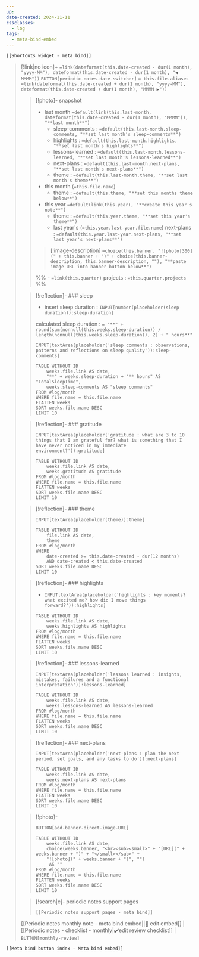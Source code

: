 ```yaml
---
up:
date-created: 2024-11-11
cssclasses:
  - log
tags:
  - meta-bind-embed
---
```


```meta-bind-embed
[[Shortcuts widget - meta bind]]
```

> [!link|no icon]+ `=link(dateformat(this.date-created - dur(1 month), "yyyy-MM"), dateformat(this.date-created - dur(1 month), "◀️ MMMM"))` `BUTTON[periodic-notes-date-switcher]` `= this.file.aliases` `=link(dateformat(this.date-created + dur(1 month), "yyyy-MM"), dateformat(this.date-created + dur(1 month), "MMMM ▶️"))`
> 
>> [!photo]- snapshot
>> 
>> - last month `=default(link(this.last-month, dateformat(this.date-created - dur(1 month), "MMMM")), "**last month**")` 
>>     - sleep-comments : `=default(this.last-month.sleep-comments, "**set last month's sleep-comments**")`
>>     - highlights : `=default(this.last-month.highlights, "**set last month's highlights**")`
>>     - lessons-learned : `=default(this.last-month.lessons-learned, "**set last month's lessons-learned**")`
>>     - next-plans : `=default(this.last-month.next-plans, "**set last month's next-plans**")`
>>     - theme : `=default(this.last-month.theme, "**set last month's theme**")`
>> - this month (`=this.file.name`)
>>     - theme : `=default(this.theme, "**set this months theme below**")`
>> - this year `=default(link(this.year), "**create this year's note**")`
>>     - theme : `=default(this.year.theme, "**set this year's theme**")` 
>>     - last year's (`=this.year.last-year.file.name`) next-plans : `=default(this.year.last-year.next-plans, "**set last year's next-plans**")`
>> 
>>> [!image-description] `=choice(this.banner, "![photo|300](" + this.banner + ")" + choice(this.banner-description, this.banner-description, ""), "**paste image URL into banner button below**")`
>>
>>%%  - `=link(this.quarter)` projects : `=this.quarter.projects` %%
>
>> [!reflection]- ### sleep
>> 
>> - insert sleep duration : `INPUT[number(placeholder(sleep duration)):sleep-duration]`
>> 
>> calculated sleep duration : `= "**" + round(sum(nonnull(this.weeks.sleep-duration)) / length(nonnull(this.weeks.sleep-duration)), 2) + " hours**"` 
>> 
>> `INPUT[textArea(placeholder('sleep comments : observations, patterns and reflections on sleep quality')):sleep-comments]`
>> 
>> ```dataview
>> TABLE WITHOUT ID
>>     weeks.file.link AS date, 
>>     "**" + weeks.sleep-duration + "** hours" AS "TotalSleepTime",
>>     weeks.sleep-comments AS "sleep comments"
>> FROM #log/month
>> WHERE file.name = this.file.name
>> FLATTEN weeks
>> SORT weeks.file.name DESC
>> LIMIT 10
>> ```
>>
>
>> [!reflection]- ### gratitude
>> 
>> `INPUT[textArea(placeholder('gratitude : what are 3 to 10 things that I am grateful for? what is something that I have never noticed in my immediate environment?')):gratitude]`
>> 
>> ```dataview
>> TABLE WITHOUT ID
>>     weeks.file.link AS date, 
>>     weeks.gratitude AS gratitude
>> FROM #log/month
>> WHERE file.name = this.file.name
>> FLATTEN weeks
>> SORT weeks.file.name DESC
>> LIMIT 10
>> ```
>
>> [!reflection]- ### theme
>> 
>> `INPUT[textArea(placeholder(theme)):theme]`
>> 
>> ```dataview
>> TABLE WITHOUT ID
>>     file.link AS date,
>>     theme
>> FROM #log/month
>> WHERE
>>     date-created >= this.date-created - dur(12 months)
>>     AND date-created < this.date-created
>> SORT weeks.file.name DESC
>> LIMIT 10
>> ```
>
>> [!reflection]- ### highlights
>> 
>> - `INPUT[textArea(placeholder('highlights : key moments? what excited me? how did I move things forward?')):highlights]`
>> 
>> ```dataview
>> TABLE WITHOUT ID
>>     weeks.file.link AS date, 
>>     weeks.highlights AS highlights
>> FROM #log/month
>> WHERE file.name = this.file.name
>> FLATTEN weeks
>> SORT weeks.file.name DESC
>> LIMIT 10
>> ```
>
>> [!reflection]- ### lessons-learned
>> 
>> `INPUT[textArea(placeholder('lessons learned : insights, mistakes, failures and a functional interpretation')):lessons-learned]`
>> 
>> ```dataview
>> TABLE WITHOUT ID
>>     weeks.file.link AS date, 
>>     weeks.lessons-learned AS lessons-learned
>> FROM #log/month
>> WHERE file.name = this.file.name
>> FLATTEN weeks
>> SORT weeks.file.name DESC
>> LIMIT 10
>> ```
>
>> [!reflection]- ### next-plans
>> 
>> `INPUT[textArea(placeholder('next-plans : plan the next period, set goals, and any tasks to do')):next-plans]`
>> 
>> ```dataview
>> TABLE WITHOUT ID
>>     weeks.file.link AS date, 
>>     weeks.next-plans AS next-plans
>> FROM #log/month
>> WHERE file.name = this.file.name
>> FLATTEN weeks
>> SORT weeks.file.name DESC
>> LIMIT 10
>> ```
>
>> [!photo]-
>> 
>> `BUTTON[add-banner-direct-image-URL]`
>> 
>> ```dataview
>> TABLE WITHOUT ID
>>     weeks.file.link AS date,
>>     choice(weeks.banner, "<br><sub><small>" + "[URL](" +  weeks.banner + ")" + "</small></sub>" +
>>     "![photo](" + weeks.banner + ")", "") 
>>      AS "" 
>> FROM #log/month
>> WHERE file.name = this.file.name
>> FLATTEN weeks
>> SORT weeks.file.name DESC
>> LIMIT 10
>> ```
>
>> [!search|c]- periodic notes support pages
>> 
>> ```meta-bind-embed
>> [[Periodic notes support pages - meta bind]]
>> ```
>
> [[Periodic notes monthly note - meta bind embed||📝 edit embed]] | [[Periodic notes - checklist - monthly|✔️edit review checklist]] | `BUTTON[monthly-review]`

```meta-bind-embed
[[Meta bind button index - Meta bind embed]]
```
